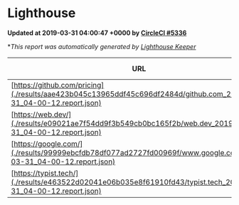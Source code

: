 
# Lighthouse

**Updated at 2019-03-31 04:00:47 +0000 by [CircleCI #5336](https://circleci.com/gh/ItinerisLtd/lighthouse-keeper-example/5336)**

**This report was automatically generated by [Lighthouse Keeper](https://github.com/itinerisltd/lighthouse-keeper)*

| URL | Performance | Accessibility | Best Practices | SEO | PWA | Updated At |
| --- | --- | --- | --- | --- | --- | --- |
| [https://github.com/pricing](./results/aae423b045c13965ddf45c696df2484d/github.com_2019-03-31_04-00-12.report.json) | 0.87 | 0.89 | 0.93 | 0.9 | 0.58 | 2019-03-31T04:00:12.505Z |
| [https://web.dev/](./results/e09021ae7f54dd9f3b549cb0bc165f2b/web.dev_2019-03-31_04-00-12.report.json) | 0.96 | 0.93 | 1 | 0.96 | 1 | 2019-03-31T04:00:12.966Z |
| [https://google.com/](./results/99999ebcfdb78df077ad2727fd00969f/www.google.com_2019-03-31_04-00-12.report.json) | 0.95 | 0.71 | 0.93 | 0.82 | 0.58 | 2019-03-31T04:00:12.379Z |
| [https://typist.tech/](./results/e463522d02041e06b035e8f61910fd43/typist.tech_2019-03-31_04-00-12.report.json) | 1 |  |  |  |  | 2019-03-31T04:00:12.505Z |
